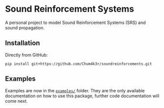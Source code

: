 # Sound Reinforcement Systems

A personal project to model Sound Reinforcement Systems (SRS) and sound propagation.


## Installation

Directly from GitHub:

```
pip install git+https://github.com/Chum4k3r/soundreinforcements.git
```


## Examples

Examples are now in the [`examples/`](https://github.com/Chum4k3r/soundreinforcements/tree/master/examples) folder.
They are the only available documentation on how to use this package, further code documentation will come next.

